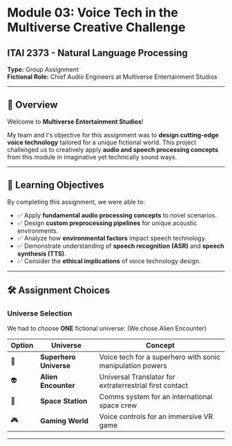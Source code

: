 
# Module 03: Voice Tech in the Multiverse Creative Challenge 

## ITAI 2373 - Natural Language Processing

**Type:** Group Assignment  
**Fictional Role:** Chief Audio Engineers at Multiverse Entertainment Studios  

---

## 📜 Overview

Welcome to **Multiverse Entertainment Studios**!

My team and I's objective for this assignment was to **design cutting-edge voice technology** tailored for a unique fictional world. This project challenged us to creatively apply **audio and speech processing concepts** from this module in imaginative yet technically sound ways.

---

## 🎯 Learning Objectives

By completing this assignment, we were able to:

- ✅ Apply **fundamental audio processing concepts** to novel scenarios.
- ✅ Design **custom preprocessing pipelines** for unique acoustic environments.
- ✅ Analyze how **environmental factors** impact speech technology.
- ✅ Demonstrate understanding of **speech recognition (ASR)** and **speech synthesis (TTS)**.
- ✅ Consider the **ethical implications** of voice technology design.

---

## 🛠️ Assignment Choices

### Universe Selection

We had to choose **ONE** fictional universe: (We chose Alien Encounter)

| Option | Universe | Concept |
|--------|----------|---------|
| 🦸 | **Superhero Universe** | Voice tech for a superhero with sonic manipulation powers |
| 👽 | **Alien Encounter** | Universal Translator for extraterrestrial first contact |
| 🚀 | **Space Station** | Comms system for an international space crew |
| 🎮 | **Gaming World** | Voice controls for an immersive VR game |

---

